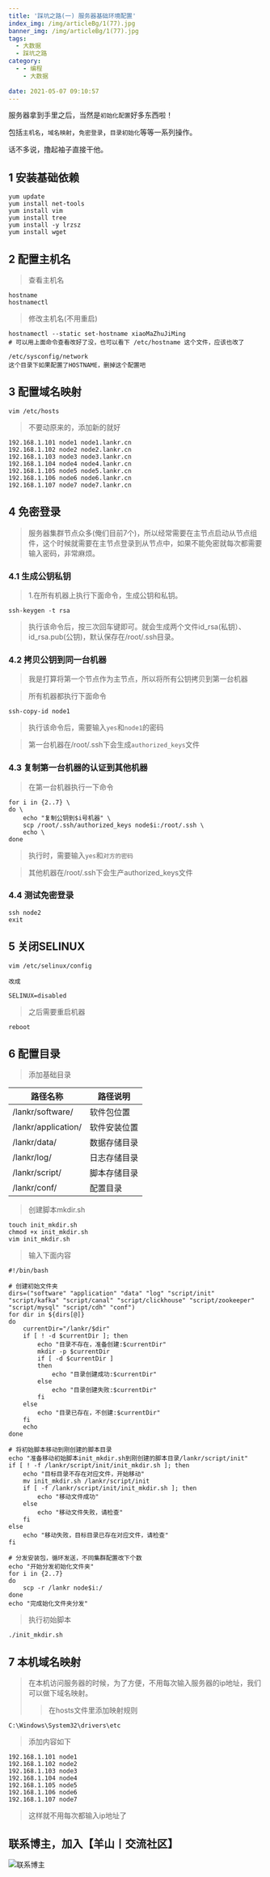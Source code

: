 ```yaml
---
title: '踩坑之路(一) 服务器基础环境配置'
index_img: /img/articleBg/1(77).jpg
banner_img: /img/articleBg/1(77).jpg
tags:
  - 大数据
  - 踩坑之路
category:
  - - 编程
    - 大数据
    
date: 2021-05-07 09:10:57
---
```


服务器拿到手里之后，当然是`初始化配置`好多东西啦！

包括`主机名`，`域名映射`，`免密登录`，`目录初始化`等等一系列操作。

话不多说，撸起袖子直接干他。

<!-- more -->

## 1 安装基础依赖

```shell
yum update
yum install net-tools
yum install vim
yum install tree
yum install -y lrzsz
yum install wget
```

## 2 配置主机名

> 查看主机名

```shell
hostname
hostnamectl 
```

> 修改主机名(不用重启)

```shell
hostnamectl --static set-hostname xiaoMaZhuJiMing
# 可以用上面命令查看改好了没，也可以看下 /etc/hostname 这个文件，应该也改了
```

```shell
/etc/sysconfig/network
这个目录下如果配置了HOSTNAME，删掉这个配置吧
```

## 3 配置域名映射

```shell
vim /etc/hosts
```

> 不要动原来的，添加新的就好 

```shell
192.168.1.101 node1 node1.lankr.cn
192.168.1.102 node2 node2.lankr.cn
192.168.1.103 node3 node3.lankr.cn
192.168.1.104 node4 node4.lankr.cn
192.168.1.105 node5 node5.lankr.cn
192.168.1.106 node6 node6.lankr.cn
192.168.1.107 node7 node7.lankr.cn
```

## 4 免密登录

> 服务器集群节点众多(俺们目前7个)，所以经常需要在主节点启动从节点组件，这个时候就需要在主节点登录到从节点中，如果不能免密就每次都需要输入密码，非常麻烦。

### 4.1 生成公钥私钥

> 1.在所有机器上执行下面命令，生成公钥和私钥。

```shell
ssh-keygen -t rsa
```

> 执行该命令后，按三次回车键即可。就会生成两个文件id_rsa(私钥）、id_rsa.pub(公钥)，默认保存在/root/.ssh目录。

### 4.2 拷贝公钥到同一台机器

> 我是打算将第一个节点作为主节点，所以将所有公钥拷贝到第一台机器

> 所有机器都执行下面命令

```shell
ssh-copy-id node1
```

> 执行该命令后，需要输入`yes`和`node1`的密码

> 第一台机器在/root/.ssh下会生成`authorized_keys`文件

### 4.3 复制第一台机器的认证到其他机器

> 在第一台机器执行一下命令

```shell
for i in {2..7} \
do \
    echo "复制公钥到$i号机器" \
    scp /root/.ssh/authorized_keys node$i:/root/.ssh \
    echo \
done
```

> 执行时，需要输入`yes`和`对方的密码`

> 其他机器在/root/.ssh下会生产authorized_keys文件

### 4.4 测试免密登录

```shell
ssh node2
exit
```

## 5 关闭SELINUX

```shell
vim /etc/selinux/config

改成

SELINUX=disabled 
```

> 之后需要重启机器

```shell
reboot
```

## 6 配置目录

> 添加基础目录

路径名称 | 路径说明
---|---
/lankr/software/ | 软件包位置
/lankr/application/ | 软件安装位置
/lankr/data/ | 数据存储目录
/lankr/log/ | 日志存储目录
/lankr/script/ | 脚本存储目录
/lankr/conf/ | 配置目录

> 创建脚本mkdir.sh

```shell
touch init_mkdir.sh
chmod +x init_mkdir.sh
vim init_mkdir.sh
```

> 输入下面内容

```shell
#!/bin/bash

# 创建初始文件夹
dirs=("software" "application" "data" "log" "script/init" "script/kafka" "script/canal" "script/clickhouse" "script/zookeeper" "script/mysql" "script/cdh" "conf")
for dir in ${dirs[@]}
do
    currentDir="/lankr/$dir"
    if [ ! -d $currentDir ]; then
        echo "目录不存在，准备创建:$currentDir"
        mkdir -p $currentDir
        if [ -d $currentDir ]
        then
            echo "目录创建成功:$currentDir"
        else
            echo "目录创建失败:$currentDir"
        fi
    else
        echo "目录已存在，不创建:$currentDir"
    fi
    echo
done

# 将初始脚本移动到刚创建的脚本目录
echo "准备移动初始脚本init_mkdir.sh到刚创建的脚本目录/lankr/script/init"
if [ ! -f /lankr/script/init/init_mkdir.sh ]; then
    echo "目标目录不存在对应文件，开始移动"
    mv init_mkdir.sh /lankr/script/init
    if [ -f /lankr/script/init/init_mkdir.sh ]; then
        echo "移动文件成功"
    else 
        echo "移动文件失败，请检查"
    fi
else
    echo "移动失败，目标目录已存在对应文件，请检查"
fi

# 分发安装包，循环发送，不同集群配置改下个数
echo "开始分发初始化文件夹"
for i in {2..7}
do
    scp -r /lankr node$i:/
done 
echo "完成始化文件夹分发"
```

> 执行初始脚本

```shell
./init_mkdir.sh
```

## 7 本机域名映射

> 在本机访问服务器的时候，为了方便，不用每次输入服务器的ip地址，我们可以做下域名映射。
>> 在hosts文件里添加映射规则

```shell
C:\Windows\System32\drivers\etc
```

> 添加内容如下

```shell
192.168.1.101 node1
192.168.1.102 node2
192.168.1.103 node3
192.168.1.104 node4
192.168.1.105 node5
192.168.1.106 node6
192.168.1.107 node7
```

> 这样就不用每次都输入ip地址了

## 联系博主，加入【羊山丨交流社区】
![联系博主](/img/icon/wechatFindMe.png)